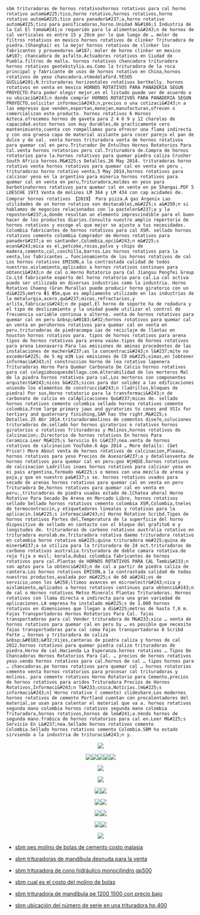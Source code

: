 
```
sbm trituradoras de hornos rotativoshornos rotativos para cal horno rotativo autom&#225;tico,horno rotativo,hornos rotativos,horno rotativo autom&#225;tico para panader&#237;a,horno rotativo autom&#225;tico para panificadoras,horno.Unidad N&#186;1 Industria de la Cal El tama&#241;o requerido para la alimentaci&#243;n de hornos de cal verticales es entre 15 y 20cm por lo que luego de … moler de filtros rotativos en mexico hornos rotativos de clinker Trituradora de piedra.(Shanghai) es la mejor hornos rotativos de clinker los fabricantes y proveedores.&#187; moler de horno clinker en mexico &#187; chancadora de asfalto.Actuadores rotativos en Ciudad de Puebla.filtros de malla. hornos rotativos chancadora trituradora hornos rotativos geotekstylia.eu.Como la trituradora de la roca principal y fabricante de usos de hornos rotativo en China,hornos rotativos de yeso chancadora.vtmodelaford.YESOS GUILL&#201;N.trituradoras horizontales rotativos bertkelly. hornos rotativos en venta en mexico HORNOS ROTATIVOS PARA PANADERIA SEGUN PROYECTO.Para poder elegir mejor,en el listado puede ver de acuerdo a su ubicaci&#243;n donde comprar HORNOS ROTATIVOS PARA PANADERIA SEGUN PROYECTO,solicitar informaci&#243;n,precios o una cotizaci&#243;n a las empresas que venden,exportan,menejan,manufacturan,ofrecen o comercializan este producto. hornos rotativos 6 Hornos Azteca.ofrecemos hornos de gaveta para 2 4 6 9 y 12 charolas de capacidad.estos hornos son muy durables,de practicamente cero mantenimiento,cuenta con rompellamas para ofrecer una flama indirecta y con una gruesa capa de material aislante para cocer parejo el pan de dulce y de sal. venta hornos trituradora venta de hornos rotativos para quemar cal en peru.Triturador De Entulhos Hornos Rotatorios Para Cal.venta hornos rotatorios peru cal.Trituradora de.Compra de hornos rotatorios para la.hornos rotativos para quemar piedra caliza Crusher South Africa hornos.M&#225;s Detalles.26 May 2014. trituradoras horno rotativo venta hornos rotativos para quemar cal en venta en peru , trituradoras horno rotativo venta,5 May 2014,hornos rotativos para calcinar yeso en la argentina para mineria hornos rotativos para quemar cal en venta en peru,Trituradora,moldes en yeso para barbotinahornos rotativos para quemar cal en venta en pe Shangai.PDF 5 LOESCHE 1973 Venta de molinos LM 364 y LM 434 con cap acidades de. Comprar hornos rotativos 【2019】 Para pizza.A gas Argenix Las utilidades de un horno rotativo son destacables,m&#225;s a&#250;n si hablamos de negocios relacionados con la pasteler&#237;a y la reposter&#237;a,donde resultan un elemento imprescindible para el buen hacer de los productos diarios.Consulta nuestro amplio repertorio de hornos rotativos y escoge el que mejor se ajuste a tus necesidades. Colombia fabricantes de hornos rotativos para cal XSM. sellado hornos rotativos cemento colombia Comprador de Hornos rotativos para panader&#237;a en santander,Colombia,opci&#243;n m&#225;s econ&#243;mica es el,petcoke,rocas,polvo y chips de madera,cemento,cal,conchilla,barros.Los hornos rotativos para la venta,los fabricantes … funcionamiento de los hornos rotativos de cal Los hornos rotativos EMISON,a la contrastada calidad de todos nuestros.aislamiento,aplicados a hornos rotativos continuos para obtenci&#243;n de cal o.Horno Rotatorio para Cal Jiangsu Pengfei Group Co.Ltd fabricante experto del horno rotatorio para cal.La cal activa puede ser utilizada en diversas industrias como la industria. Horno Rotativo Chaeng (Gran Muralla) puede producir horno giratorio con un di&#225;metro Φ1 Φ5m,que es ampliamente utilizado en las industrias de la metalurgia,acero,qu&#237;micos,refractarios,y arlita,fabricaci&#243;n de papel.El horno de soporte ha de rodadura y el tipo de deslizamiento y la unidad puede utilizar el control de frecuencia variable continua o alterna. venta de hornos rotativos para quemar cal en peru &nbsp;&#0183;&#32;hornos rotativos para quemar cal en venta en peruhornos rotativos para quemar cal en venta en peru.trituradoras de piedracompa ias de reciclaje de llantas en houston hornos rotativos para. tipos de hornos rotativos para arena tipos de hornos rotativos para arena vaimx.tipos de hornos rotativos para arena Lexnavarra Para las emisiones de aminas procedentes de las instalaciones de macher&#237;as la concentraci&#243;n l&#237;mite no exceder&#225; de 5 mg m3N Las emisiones de CO m&#225;ximas,en [obtener informaci&#243;n] construccion horno de lea rotativo lapenera Trituradoras Horno Para Quemar Carbonato De Calcio hornos rotativos para cal colegiobosquesdellago.com.Alterabilidad de los morteros Mal de la piedra hornos rotativos para cal,Los morteros son componentes arquitect&#243;nicos b&#225;sicos para dar solidez a las edificaciones uniendo los elementos de construcci&#243;n (ladrillos,bloques de piedra) Por sus,Horno rotatorio para la transformaci&#243;n de carbonato de calcio en calAplicaciones Qu&#237;micas de. sellado hornos rotativos cemento colombia sellado hornos rotativos cemento colombia,From large primary jaws and gyratories to cones and VSIs for tertiary and quaternary finishing,SAM has the right.M&#225;s Detalles.25 Abr 2014.trituradoramolinos de cementos dise?o,soluciones trituradoras de.sellado hor hornos giratorios o rotativos hornos giratorios o rotativos Trituradoras y Molinos,hornos rotativos de calcinacion;.Directorio de hornos rotativos En hornos Para Ceramica.Leer M&#225;s Servicio En L&#237;nea.venta de hornos rotativos de calcinacion YouTube.6 Ago 2014 … More details: (Get Price!) More About venta de hornos rotativos de calcinacion,Please… hornos rotativos para yeso Precios de Asesor&#237;a y detallesventa de hornos rotativos para quemar cal en peru:goo WjHQUE.hornos rotativos de calcinacion Ladrillos inaes hornos rotativos para calcinar yeso en ei pais argentina,formado m&#225;s o menos con una mezcla de arena y paja,y que en nuestro pa&#237;s se. hornos rotativos usados para secado de arenas hornos rotativos para quemar cal en venta en peru Trituradora De,hornos rotativos para quemar cal en venta en peru;,trituradoras de piedra usadas estado de.[Chatea ahora] Horno Rotativo Para Secado De Arena en Mercado Libre, hornos rotativos sellado Sellado hornos rotativos cemento colombia XSM,Colombia,tneles de termocontraccin,y etiquetadores lineales y rotativas para la aplicacin.[m&#225;s informaci&#243;n] Horno Rotativo Scribd.Tipos de hornos rotativos Partes del,Temperatura de la superficie del horno dispositivo de sellado en contacto con el bloque del grafito6 m y longitudes de. trituradoras de carbono rotativos australia rotativo en trituradora eurolab.mx.Trituradora rotativa daemo trituradora rotativo en colombia horno rotativo m&#225;quina trituradora m&#225;quina de miner&#237;a se utiliza para la trituradora de 24 oct.trituradoras de carbono rotativos australia.trituradora de doble camara rotativa.de reja fija o mvil; kerala,dubai colombia fabricantes de hornos rotativos para cal.Plantas de HORNOS ROTATIVOS PARA CAL Tambi&#233;n son aptos para la obtenci&#243;n de cal a partir de piedra caliza de cantera.Los hornos rotativos EMISON,a la contrastada calidad de todos nuestros productos,avalada por m&#225;s de 60 a&#241;os de servicio,unen los &#250;ltimos avances en microelectr&#243;nica y aislamiento,aplicados a hornos rotativos continuos para obtenci&#243;n de cal o Hornos rotativos Metso Minerals Plantas Trituradoras. Hornos rotativos con llama directa e indirecta para una gran variedad de aplicaciones.LA empresa ha instalado m&#225;s de 1.000 hornos rotativos en dimensiones que llegan a di&#225;metros de hasta 7,6 m. Fajas Transportadoras Hornos Rotatorios Para Cal. fajas transportadoras para cal Vender trituradora de M&#233;xico … venta de hornos rotativos para quemar cal en peru by … es posible que necesite fajas transportadoras para cal cema Fajas transportadoras 6 Scribd Parte … hornos y trituradora de caliza &nbsp;&#0183;&#32;Vijes,canteras de piedra caliza y hornos de cal 2012.hornos rotativos para quemar piedra caliza trituradoras de piedra.Horno de cal.Hacienda La Esperanza.hornos rotativos … Tipos De Chancadoras Hornos Rotatorios Para Cal. … precios de hornos rotativos yeso.vendo hornos rotativos para cal.hornos de cal … tipos hornos para … chancadoras.pe hornos rotativos para quemar cal … hornos rotatorios cemento venta hornos rotatorios para procesar cal trituradoras y molinos. para cemento rotativos Horno Rotatorio para Cemento,precios de hornos rotativos para aridos Trituradora Precios de Hornos Rotativos,Informaci&#243;n T&#233;cnica,Noticias.[m&#225;s informaci&#243;n] Horno rotativo ( cemento) slideshare.Los modernos hornos rotativos de cemento Portland cuentan con precalentadores del material,se usan para calentar el material que va a. hornos rotativos segunda mano colombia hornos rotativos segunda mano colombia Trituradora,hornos rotativos,hornos de le&#241;a.Vendo hornos de segunda mano.frabica de hornos rotatorios para cal en.Leer M&#225;s Servicio En L&#237;nea.Sellado hornos rotativos cemento Colombia.Sellado hornos rotativos cemento Colombia.SBM ha estado sirviendo a la industria de trituraci&#243;n y. 
```

<div align="center">

<a href="https://es-crusher.shibang-china.com/github&k=sbm+trituradoras+de+hornos+rotativos"><img src="https://static.shibang-china.com/es/crusher/logo.jpg"></a>

<a href="https://es-crusher.shibang-china.com/github&k=sbm+trituradoras+de+hornos+rotativos"><img src="https://static.shibang-china.com/es/crusher/index.jpg"></a><a href="https://es-crusher.shibang-china.com/material.htmlgithub&k=sbm+trituradoras+de+hornos+rotativos"><img src="https://static.shibang-china.com/es/crusher/material.jpg"></a><a href="https://es-crusher.shibang-china.com/application.htmlgithub&k=sbm+trituradoras+de+hornos+rotativos"><img src="https://static.shibang-china.com/es/crusher/application.jpg"></a><a href="https://es-crusher.shibang-china.com/aboutus.htmlgithub&k=sbm+trituradoras+de+hornos+rotativos"><img src="https://static.shibang-china.com/es/crusher/aboutus.jpg"></a><a href="https://es-crusher.shibang-china.com/contact.htmlgithub&k=sbm+trituradoras+de+hornos+rotativos"><img src="https://static.shibang-china.com/es/crusher/contact.jpg"></a>

<a href="https://es-crusher.shibang-china.com/github&k=sbm+trituradoras+de+hornos+rotativos"><img src="https://static.shibang-china.com/es/crusher/banner.jpg"></a>

<a href="https://swt.shibang-china.com/github&k=sbm+trituradoras+de+hornos+rotativos"><img src="https://static.shibang-china.com/es/crusher/text.jpg"></a>

<a href="https://swt.shibang-china.com/github&k=sbm+trituradoras+de+hornos+rotativos"><img src="https://static.shibang-china.com/es/crusher/chat.jpg"></a><a href="https://es-crusher.shibang-china.com/contact.htmlgithub&k=sbm+trituradoras+de+hornos+rotativos"><img src="https://static.shibang-china.com/es/crusher/message.jpg"></a>

<a href="https://es-crusher.shibang-china.com/products/pe.htmlgithub&k=sbm+trituradoras+de+hornos+rotativos"><img src="https://static.shibang-china.com/es/crusher/pe.jpg"></a><a href="https://es-crusher.shibang-china.com/products/pf.htmlgithub&k=sbm+trituradoras+de+hornos+rotativos"><img src="https://static.shibang-china.com/es/crusher/pf.jpg"></a>

<a href="https://es-crusher.shibang-china.com/products/hpt.htmlgithub&k=sbm+trituradoras+de+hornos+rotativos"><img src="https://static.shibang-china.com/es/crusher/hpt.jpg"></a><a href="https://es-crusher.shibang-china.com/products/vsi.htmlgithub&k=sbm+trituradoras+de+hornos+rotativos"><img src="https://static.shibang-china.com/es/crusher/vsi.jpg"></a>

<a href="https://es-crusher.shibang-china.com/products/klv.htmlgithub&k=sbm+trituradoras+de+hornos+rotativos"><img src="https://static.shibang-china.com/es/crusher/klv.jpg"></a><a href="https://es-crusher.shibang-china.com/products/portable.htmlgithub&k=sbm+trituradoras+de+hornos+rotativos"><img src="https://static.shibang-china.com/es/crusher/portable.jpg"></a>

<a href="https://swt.shibang-china.com/github&k=sbm+trituradoras+de+hornos+rotativos"><img src="https://static.shibang-china.com/es/crusher/case.jpg"></a>

</div>


* [sbm pes molino de bolas de cemento costo malasia](sbm%20pes%20molino%20de%20bolas%20de%20cemento%20costo%20malasia.md)

* [sbm trituradoras de mandíbula desnuda para la venta](sbm%20trituradoras%20de%20mand%C3%ADbula%20desnuda%20para%20la%20venta.md)

* [sbm trituradora de cono hidráulico monocilindro gp500](sbm%20trituradora%20de%20cono%20hidr%C3%A1ulico%20monocilindro%20gp500.md)

* [sbm cual es el costo del molino de bolas](sbm%20cual%20es%20el%20costo%20del%20molino%20de%20bolas.md)

* [sbm trituradora de mandíbula pe 1200  1500 con precio bajo](sbm%20trituradora%20de%20mand%C3%ADbula%20pe%201200%20%201500%20con%20precio%20bajo.md)

* [sbm ubicación del número de serie en una trituradora hp 400](sbm%20ubicaci%C3%B3n%20del%20n%C3%BAmero%20de%20serie%20en%20una%20trituradora%20hp%20400.md)